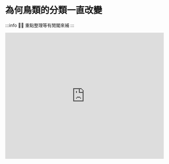 # 為何鳥類的分類一直改變

:::info
🙇‍♂️ 重點整理等有閒閣來補
:::

<iframe
  width="100%"
  height="400"
  src="https://www.youtube.com/embed/MqWEO6qBi9M"
  title="YouTube video player"
  frameborder="0"
  allow="accelerometer; autoplay; clipboard-write; encrypted-media; gyroscope; picture-in-picture"
  allowfullscreen>
</iframe>
